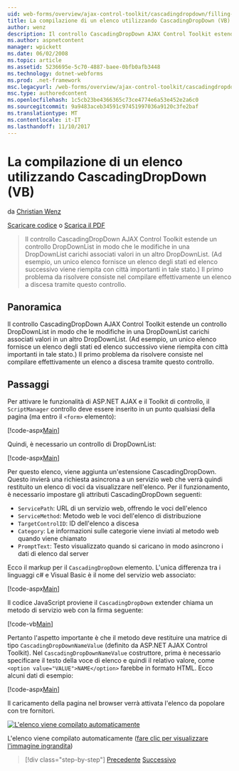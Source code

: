 ```yaml
---
uid: web-forms/overview/ajax-control-toolkit/cascadingdropdown/filling-a-list-using-cascadingdropdown-vb
title: La compilazione di un elenco utilizzando CascadingDropDown (VB) | Documenti Microsoft
author: wenz
description: Il controllo CascadingDropDown AJAX Control Toolkit estende un controllo DropDownList in modo che le modifiche in una DropDownList carichi associati valori in anoth...
ms.author: aspnetcontent
manager: wpickett
ms.date: 06/02/2008
ms.topic: article
ms.assetid: 5236695e-5c70-4887-baee-0bfb0afb3448
ms.technology: dotnet-webforms
ms.prod: .net-framework
msc.legacyurl: /web-forms/overview/ajax-control-toolkit/cascadingdropdown/filling-a-list-using-cascadingdropdown-vb
msc.type: authoredcontent
ms.openlocfilehash: 1c5cb23be4366365c73ce4774e6a53e452e2a6c0
ms.sourcegitcommit: 9a9483aceb34591c97451997036a9120c3fe2baf
ms.translationtype: MT
ms.contentlocale: it-IT
ms.lasthandoff: 11/10/2017
---
```

<a name="filling-a-list-using-cascadingdropdown-vb"></a>La compilazione di un elenco utilizzando CascadingDropDown (VB)
====================
da [Christian Wenz](https://github.com/wenz)

[Scaricare codice](http://download.microsoft.com/download/9/0/7/907760b1-2c60-4f81-aeb6-ca416a573b0d/cascadingdropdown0.vb.zip) o [Scarica il PDF](http://download.microsoft.com/download/2/d/c/2dc10e34-6983-41d4-9c08-f78f5387d32b/cascadingdropdown0VB.pdf)

> Il controllo CascadingDropDown AJAX Control Toolkit estende un controllo DropDownList in modo che le modifiche in una DropDownList carichi associati valori in un altro DropDownList. (Ad esempio, un unico elenco fornisce un elenco degli stati ed elenco successivo viene riempita con città importanti in tale stato.) Il primo problema da risolvere consiste nel compilare effettivamente un elenco a discesa tramite questo controllo.


## <a name="overview"></a>Panoramica

Il controllo CascadingDropDown AJAX Control Toolkit estende un controllo DropDownList in modo che le modifiche in una DropDownList carichi associati valori in un altro DropDownList. (Ad esempio, un unico elenco fornisce un elenco degli stati ed elenco successivo viene riempita con città importanti in tale stato.) Il primo problema da risolvere consiste nel compilare effettivamente un elenco a discesa tramite questo controllo.

## <a name="steps"></a>Passaggi

Per attivare le funzionalità di ASP.NET AJAX e il Toolkit di controllo, il `ScriptManager` controllo deve essere inserito in un punto qualsiasi della pagina (ma entro il `<form>` elemento):

[!code-aspx[Main](filling-a-list-using-cascadingdropdown-vb/samples/sample1.aspx)]

Quindi, è necessario un controllo di DropDownList:

[!code-aspx[Main](filling-a-list-using-cascadingdropdown-vb/samples/sample2.aspx)]

Per questo elenco, viene aggiunta un'estensione CascadingDropDown. Questo invierà una richiesta asincrona a un servizio web che verrà quindi restituito un elenco di voci da visualizzare nell'elenco. Per il funzionamento, è necessario impostare gli attributi CascadingDropDown seguenti:

- `ServicePath`: URL di un servizio web, offrendo le voci dell'elenco
- `ServiceMethod`: Metodo web le voci dell'elenco di distribuzione
- `TargetControlID`: ID dell'elenco a discesa
- `Category`: Le informazioni sulle categorie viene inviati al metodo web quando viene chiamato
- `PromptText`: Testo visualizzato quando si caricano in modo asincrono i dati di elenco dal server

Ecco il markup per il `CascadingDropDown` elemento. L'unica differenza tra i linguaggi c# e Visual Basic è il nome del servizio web associato:

[!code-aspx[Main](filling-a-list-using-cascadingdropdown-vb/samples/sample3.aspx)]

Il codice JavaScript proviene il `CascadingDropDown` extender chiama un metodo di servizio web con la firma seguente:

[!code-vb[Main](filling-a-list-using-cascadingdropdown-vb/samples/sample4.vb)]

Pertanto l'aspetto importante è che il metodo deve restituire una matrice di tipo `CascadingDropDownNameValue` (definito da ASP.NET AJAX Control Toolkit). Nel `CascadingDropDownNameValue` costruttore, prima è necessario specificare il testo della voce di elenco e quindi il relativo valore, come `<option value="VALUE">NAME</option>` farebbe in formato HTML. Ecco alcuni dati di esempio:

[!code-aspx[Main](filling-a-list-using-cascadingdropdown-vb/samples/sample5.aspx)]

Il caricamento della pagina nel browser verrà attivata l'elenco da popolare con tre fornitori.


[![L'elenco viene compilato automaticamente](filling-a-list-using-cascadingdropdown-vb/_static/image2.png)](filling-a-list-using-cascadingdropdown-vb/_static/image1.png)

L'elenco viene compilato automaticamente ([fare clic per visualizzare l'immagine ingrandita](filling-a-list-using-cascadingdropdown-vb/_static/image3.png))

>[!div class="step-by-step"]
[Precedente](using-auto-postback-with-cascadingdropdown-cs.md)
[Successivo](using-cascadingdropdown-with-a-database-vb.md)
